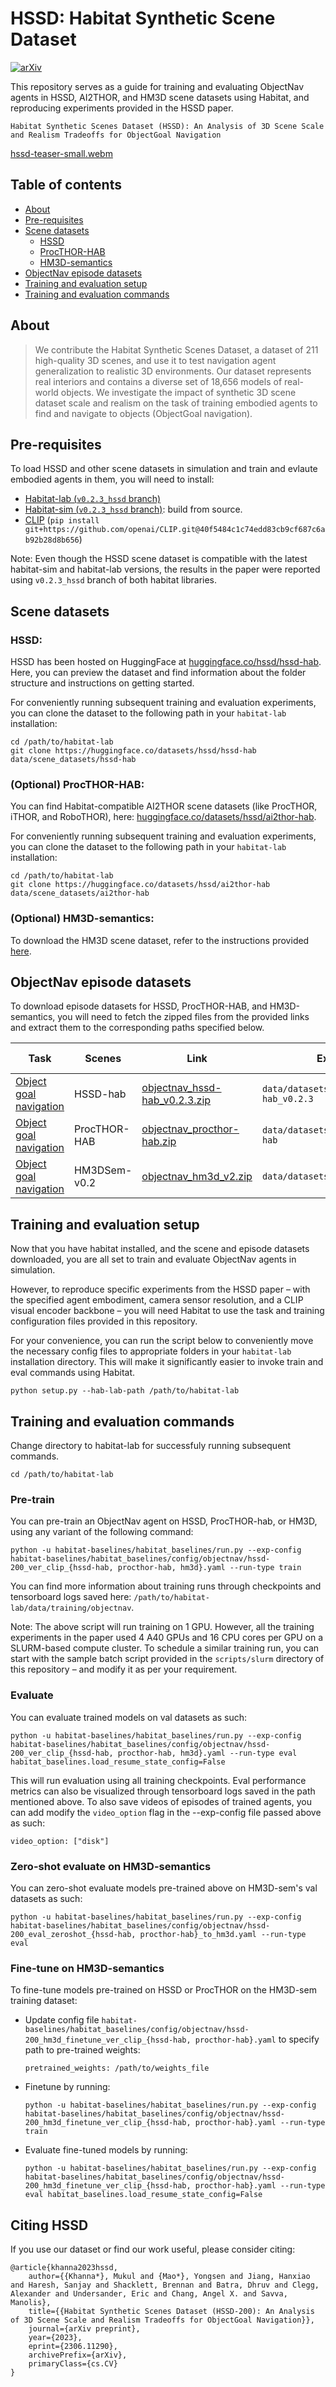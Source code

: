 HSSD: Habitat Synthetic Scene Dataset
==================================

[![arXiv](https://img.shields.io/badge/cs.cv-arXiv%3A1912.11463-42ba94.svg)](https://arxiv.org/abs/2306.11290)


This repository serves as a guide for training and evaluating ObjectNav agents in HSSD, AI2THOR, and HM3D scene datasets using Habitat, and reproducing experiments provided in the HSSD paper.

`Habitat Synthetic Scenes Dataset (HSSD): An Analysis of 3D Scene Scale and Realism Tradeoffs for ObjectGoal Navigation`

[hssd-teaser-small.webm](assets/videos/hssd-teaser-small.webm)

## Table of contents

- [About](#about)
- [Pre-requisites](#pre-requisites)
- [Scene datasets](#scene-datasets)
    - [HSSD](#hssd)
    - [ProcTHOR-HAB](#optional-procthor-hab)
    - [HM3D-semantics](#optional-hm3d-semantics)
- [ObjectNav episode datasets](#objectnav-episode-datasets)
- [Training and evaluation setup](#training-and-evaluation-setup)
- [Training and evaluation commands](#training-and-evaluation-commands)



## About

> We contribute the Habitat Synthetic Scenes Dataset, a dataset of 211 high-quality 3D scenes, and use it to test navigation agent generalization to realistic 3D environments. Our dataset represents real interiors and contains a diverse set of 18,656 models of real-world objects. We investigate the impact of synthetic 3D scene dataset scale and realism on the task of training embodied agents to find and navigate to objects (ObjectGoal navigation).


## Pre-requisites

To load HSSD and other scene datasets in simulation and train and evlaute embodied agents in them, you will need to install:

- [Habitat-lab (`v0.2.3_hssd` branch)](https://github.com/facebookresearch/habitat-lab/tree/v0.2.3_hssd)
- [Habitat-sim (`v0.2.3_hssd` branch)](https://github.com/facebookresearch/habitat-sim/tree/v0.2.3_hssd): build from source.
- [CLIP](https://github.com/openai/CLIP) (`pip install git+https://github.com/openai/CLIP.git@40f5484c1c74edd83cb9cf687c6ab92b28d8b656`)

Note: Even though the HSSD scene dataset is compatible with the latest habitat-sim and habitat-lab versions, the results in the paper were reported using `v0.2.3_hssd` branch of both habitat libraries.

## Scene datasets

### HSSD:

HSSD has been hosted on HuggingFace at [huggingface.co/hssd/hssd-hab](https://huggingface.co/hssd/hssd-hab). Here, you can preview the dataset and find information about the folder structure and instructions on getting started.

For conveniently running subsequent training and evaluation experiments, you can clone the dataset to the following path in your `habitat-lab` installation:

```
cd /path/to/habitat-lab
git clone https://huggingface.co/datasets/hssd/hssd-hab data/scene_datasets/hssd-hab
```

### (Optional) ProcTHOR-HAB: 

You can find Habitat-compatible AI2THOR scene datasets (like ProcTHOR, iTHOR, and RoboTHOR), here: [huggingface.co/datasets/hssd/ai2thor-hab](https://huggingface.co/datasets/hssd/ai2thor-hab).

For conveniently running subsequent training and evaluation experiments, you can clone the dataset to the following path in your `habitat-lab` installation:

```
cd /path/to/habitat-lab
git clone https://huggingface.co/datasets/hssd/ai2thor-hab data/scene_datasets/ai2thor-hab
```

### (Optional) HM3D-semantics: 

To download the HM3D scene dataset, refer to the instructions provided [here](https://github.com/facebookresearch/habitat-sim/blob/main/DATASETS.md#habitat-matterport-3d-research-dataset-hm3d).

## ObjectNav episode datasets

To download episode datasets for HSSD, ProcTHOR-HAB, and HM3D-semantics, you will need to fetch the zipped files from the provided links and extract them to the corresponding paths specified below.

| Task | Scenes | Link | Extract path | Config to use                                                                                                          | Archive size |
| --- | --- | --- | --- |------------------------------------------------------------------------------------------------------------------------| --- |
| [Object goal navigation](https://arxiv.org/abs/2006.13171) | HSSD-hab | [objectnav_hssd-hab_v0.2.3.zip](https://www.dropbox.com/s/26ribfiup5249b8/objectnav_hssd_v0.2.3.zip) | `data/datasets/objectnav/hssd-hab_v0.2.3` | [`datasets/objectnav/hssd-hab.yaml`](habitat-lab/habitat/config/habitat/dataset/objectnav/hssd-hab.yaml)                                    | 206 MB |
| [Object goal navigation](https://arxiv.org/abs/2006.13171) | ProcTHOR-HAB | [objectnav_procthor-hab.zip](https://www.dropbox.com/s/mdfpevn1srr37cr/objectnav_procthor-hab.zip) | `data/datasets/objectnav/procthor-hab` | [`datasets/objectnav/procthor-hab.yaml`](habitat-lab/habitat/config/habitat/dataset/objectnav/procthor-hab.yaml)                                    | 755 MB |
| [Object goal navigation](https://arxiv.org/abs/2006.13171) | HM3DSem-v0.2 | [objectnav_hm3d_v2.zip](https://dl.fbaipublicfiles.com/habitat/data/datasets/objectnav/hm3d/v2/objectnav_hm3d_v2.zip) | `data/datasets/objectnav/hm3d/v2/` | [`datasets/objectnav/hm3d_v2.yaml`](habitat-lab/habitat/config/habitat/dataset/objectnav/hm3d_v2.yaml)                                    | 245 MB |


## Training and evaluation setup

Now that you have habitat installed, and the scene and episode datasets downloaded, you are all set to train and evaluate ObjectNav agents in simulation. 

However, to reproduce specific experiments from the HSSD paper – with the specified agent embodiment, camera sensor resolution, and a CLIP visual encoder backbone – you will need Habitat to use the task and training configuration files provided in this repository. 

For your convenience, you can run the script below to conveniently move the necessary config files to appropriate folders in your `habitat-lab` installation directory. This will make it significantly easier to invoke train and eval commands using Habitat.

```
python setup.py --hab-lab-path /path/to/habitat-lab
```

## Training and evaluation commands

Change directory to habitat-lab for successfuly running subsequent commands.

```
cd /path/to/habitat-lab
```

### Pre-train

You can pre-train an ObjectNav agent on HSSD, ProcTHOR-hab, or HM3D, using any variant of the following command:

```
python -u habitat-baselines/habitat_baselines/run.py --exp-config habitat-baselines/habitat_baselines/config/objectnav/hssd-200_ver_clip_{hssd-hab, procthor-hab, hm3d}.yaml --run-type train
```

You can find more information about training runs through checkpoints and tensorboard logs saved here: `/path/to/habitat-lab/data/training/objectnav`.

Note: The above script will run training on 1 GPU. However, all the training experiments in the paper used 4 A40 GPUs and 16 CPU cores per GPU on a SLURM-based compute cluster. To schedule a similar training run, you can start with the sample batch script provided in the `scripts/slurm` directory of this repository – and modify it as per your requirement.

### Evaluate

You can evaluate trained models on val datasets as such:

```
python -u habitat-baselines/habitat_baselines/run.py --exp-config habitat-baselines/habitat_baselines/config/objectnav/hssd-200_ver_clip_{hssd-hab, procthor-hab, hm3d}.yaml --run-type eval habitat_baselines.load_resume_state_config=False
```

This will run evaluation using all training checkpoints. Eval performance metrics can also be visualized through tensorboard logs saved in the path mentioned above. To also save videos of episodes of trained agents, you can add modify the `video_option` flag in the --exp-config file passed above as such:

```
video_option: ["disk"]
```

### Zero-shot evaluate on HM3D-semantics

You can zero-shot evaluate models pre-trained above on HM3D-sem's val datasets as such:

```
python -u habitat-baselines/habitat_baselines/run.py --exp-config habitat-baselines/habitat_baselines/config/objectnav/hssd-200_eval_zeroshot_{hssd-hab, procthor-hab}_to_hm3d.yaml --run-type eval
```

### Fine-tune on HM3D-semantics

To fine-tune models pre-trained on HSSD or ProcTHOR on the HM3D-sem training dataset:

- Update config file `habitat-baselines/habitat_baselines/config/objectnav/hssd-200_hm3d_finetune_ver_clip_{hssd-hab, procthor-hab}.yaml` to specify path to pre-trained weights:

    ```
    pretrained_weights: /path/to/weights_file
    ```

- Finetune by running:

    ```
    python -u habitat-baselines/habitat_baselines/run.py --exp-config habitat-baselines/habitat_baselines/config/objectnav/hssd-200_hm3d_finetune_ver_clip_{hssd-hab, procthor-hab}.yaml --run-type train
    ```

- Evaluate fine-tuned models by running:

    ```
    python -u habitat-baselines/habitat_baselines/run.py --exp-config habitat-baselines/habitat_baselines/config/objectnav/hssd-200_hm3d_finetune_ver_clip_{hssd-hab, procthor-hab}.yaml --run-type eval habitat_baselines.load_resume_state_config=False
    ```

## Citing HSSD

If you use our dataset or find our work useful, please consider citing:

```
@article{khanna2023hssd,
    author={{Khanna*}, Mukul and {Mao*}, Yongsen and Jiang, Hanxiao and Haresh, Sanjay and Shacklett, Brennan and Batra, Dhruv and Clegg, Alexander and Undersander, Eric and Chang, Angel X. and Savva, Manolis},
    title={{Habitat Synthetic Scenes Dataset (HSSD-200): An Analysis of 3D Scene Scale and Realism Tradeoffs for ObjectGoal Navigation}},
    journal={arXiv preprint},
    year={2023},
    eprint={2306.11290},
    archivePrefix={arXiv},
    primaryClass={cs.CV}
}
```